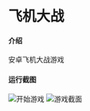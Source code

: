 # 飞机大战

#### 介绍
安卓飞机大战游戏

#### 运行截图
![开始游戏](https://images.gitee.com/uploads/images/2021/1202/181724_cb99c22a_5282502.png "屏幕截图.png")
![游戏截面](https://images.gitee.com/uploads/images/2021/1202/181925_91b3d023_5282502.png "屏幕截图.png")